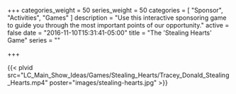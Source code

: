 +++
categories_weight = 50
series_weight = 50
categories = [
  "Sponsor",
  "Activities",
  "Games"
]
description = "Use this interactive sponsoring game to guide you through the most important points of our opportunity."
active = false
date = "2016-11-10T15:31:41-05:00"
title = "The 'Stealing Hearts' Game"
series = ""

+++

{{< plvid src="LC_Main_Show_Ideas/Games/Stealing_Hearts/Tracey_Donald_Stealing_Hearts.mp4" poster="images/stealing-hearts.jpg" >}}
